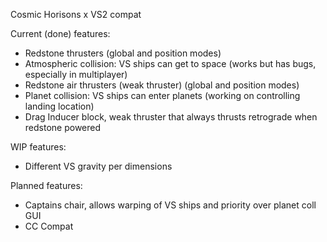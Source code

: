 Cosmic Horisons x VS2 compat

Current (done) features:
- Redstone thrusters (global and position modes)
- Atmospheric collision: VS ships can get to space (works but has bugs, especially in multiplayer)
- Redstone air thrusters (weak thruster) (global and position modes)
- Planet collision: VS ships can enter planets (working on controlling landing location)
- Drag Inducer block, weak thruster that always thrusts retrograde when redstone powered

WIP features:
  - Different VS gravity per dimensions

Planned features:
- Captains chair, allows warping of VS ships and priority over planet coll GUI
- CC Compat
